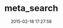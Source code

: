 ---
layout: post
title:  "meta_search"
repo:   "ernie/meta_search"
date:   2015-02-18 17:27:58
gemurl: http://metautonomo.us/projects/metasearch/
---